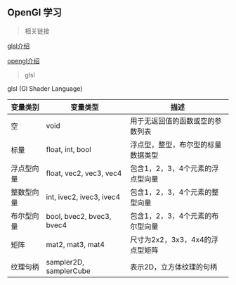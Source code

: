 ## OpenGl 学习

>相关链接

[glsl介绍](https://colin1994.github.io/2017/11/11/OpenGLES-Lesson04/)

[opengl介绍](https://juejin.im/post/5aefdb2c51882522835e6542)

>glsl

glsl (Gl Shader Language)


| 变量类别 | 变量类型 | 描述 |
| ------- | ------- | ---- |
| 空 | void	| 用于无返回值的函数或空的参数列表 |
| 标量| float, int, bool | 浮点型，整型，布尔型的标量数据类型 |
| 浮点型向量|	 float, vec2, vec3, vec4 | 包含1，2，3，4个元素的浮点型向量 |
| 整数型向量| int, ivec2, ivec3, ivec4 | 包含1，2，3，4个元素的整型向量 |
| 布尔型向量| bool, bvec2, bvec3, bvec4 | 包含1，2，3，4个元素的布尔型向量 |
| 矩阵|	mat2, mat3, mat4 | 尺寸为2x2，3x3，4x4的浮点型矩阵 |
| 纹理句柄|	sampler2D, samplerCube | 表示2D，立方体纹理的句柄 |


